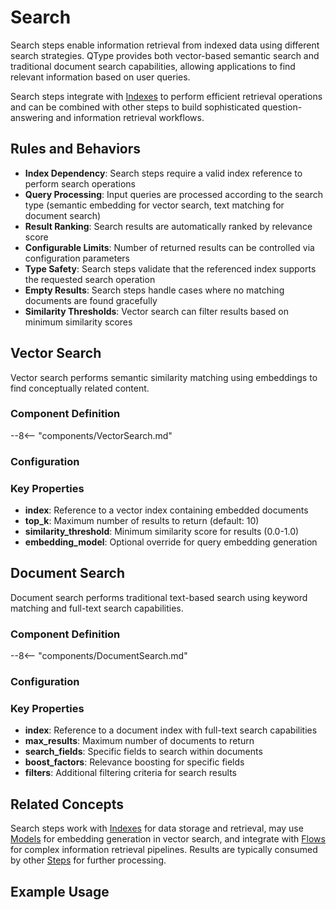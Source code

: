 # Search

Search steps enable information retrieval from indexed data using different search strategies. QType provides both vector-based semantic search and traditional document search capabilities, allowing applications to find relevant information based on user queries.

Search steps integrate with [Indexes](../Concepts/index-concept.md) to perform efficient retrieval operations and can be combined with other steps to build sophisticated question-answering and information retrieval workflows.

## Rules and Behaviors

- **Index Dependency**: Search steps require a valid index reference to perform search operations
- **Query Processing**: Input queries are processed according to the search type (semantic embedding for vector search, text matching for document search)
- **Result Ranking**: Search results are automatically ranked by relevance score
- **Configurable Limits**: Number of returned results can be controlled via configuration parameters
- **Type Safety**: Search steps validate that the referenced index supports the requested search operation
- **Empty Results**: Search steps handle cases where no matching documents are found gracefully
- **Similarity Thresholds**: Vector search can filter results based on minimum similarity scores

## Vector Search

Vector search performs semantic similarity matching using embeddings to find conceptually related content.

### Component Definition

--8<-- "components/VectorSearch.md"

### Configuration

### Key Properties

- **index**: Reference to a vector index containing embedded documents
- **top_k**: Maximum number of results to return (default: 10)
- **similarity_threshold**: Minimum similarity score for results (0.0-1.0)
- **embedding_model**: Optional override for query embedding generation

## Document Search

Document search performs traditional text-based search using keyword matching and full-text search capabilities.

### Component Definition

--8<-- "components/DocumentSearch.md"

### Configuration

### Key Properties

- **index**: Reference to a document index with full-text search capabilities
- **max_results**: Maximum number of documents to return
- **search_fields**: Specific fields to search within documents
- **boost_factors**: Relevance boosting for specific fields
- **filters**: Additional filtering criteria for search results

## Related Concepts

Search steps work with [Indexes](../Concepts/index-concept.md) for data storage and retrieval, may use [Models](../Concepts/model.md) for embedding generation in vector search, and integrate with [Flows](../Concepts/flow.md) for complex information retrieval pipelines. Results are typically consumed by other [Steps](../Concepts/step.md) for further processing.

## Example Usage
